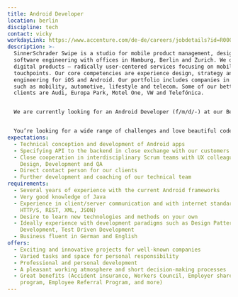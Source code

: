 ```yaml
---
title: Android Developer
location: berlin
discipline: tech
contact: vicky
workdayLink: https://www.accenture.com/de-de/careers/jobdetails?id=R00028293_de&title=Android+Developer+%7c+SinnerSchrader+(f%2fm%2fd%2f-)
description: >-
  SinnerSchrader Swipe is a studio for mobile product management, design and
  software engineering with offices in Hamburg, Berlin and Zurich. We develop
  digital products – radically user-centered services focusing on mobile
  touchpoints. Our core competencies are experience design, strategy and mobile
  engineering for iOS and Android. Our portfolio includes companies in sectors
  such as mobility, automotive, lifestyle and telecom. Some of our better known
  clients are Audi, Europa Park, Motel One, VW and Telefónica.


  We are currently looking for an Android Developer (f/m/d/-) at our Berlin office.


  You’re looking for a wide range of challenges and love beautiful code? You are passionate about what you do and love working with the latest technologies and development methods? Then it’s you we’re looking for!
expectations:
  - Technical conception and development of Android apps
  - Specifying API to the backend in close exchange with our customers
  - Close cooperation in interdisciplinary Scrum teams with UX colleagues,
    Design, Development and QA
  - Direct contact person for our clients
  - Further development and coaching of our technical team
requirements:
  - Several years of experience with the current Android frameworks
  - Very good knowledge of Java
  - Experience in client/server communication and with internet standards (e.g.
    HTTP/S, REST, XML, JSON)
  - Desire to learn new technologies and methods on your own
  - Ideally experience with development paradigms such as Design Patterns, Agile
    Development, Test Driven Development
  - Business fluent in German and English
offers:
  - Exciting and innovative projects for well-known companies
  - Varied tasks and space for personal responsibility
  - Professional and personal development
  - A pleasant working atmosphere and short decision-making processes
  - Great benefits (Accident insurance, Workers Council, Employer share purchase
    program, Employee Referral Program, and more)
---
```

